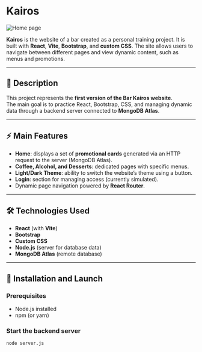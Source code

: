 # Kairos

![Home page](Front-end_Kairos/Screenshot.png)

**Kairos** is the website of a bar created as a personal training project. It is built with **React**, **Vite**, **Bootstrap**, and **custom CSS**. The site allows users to navigate between different pages and view dynamic content, such as menus and promotions.

---

## 📝 Description

This project represents the **first version of the Bar Kairos website**.  
The main goal is to practice React, Bootstrap, CSS, and managing dynamic data through a backend server connected to **MongoDB Atlas**.

---

## ⚡ Main Features

- **Home**: displays a set of **promotional cards** generated via an HTTP request to the server (MongoDB Atlas).
- **Coffee, Alcohol, and Desserts**: dedicated pages with specific menus.
- **Light/Dark Theme**: ability to switch the website’s theme using a button.
- **Login**: section for managing access (currently simulated).
- Dynamic page navigation powered by **React Router**.

---

## 🛠 Technologies Used

- **React** (with **Vite**)
- **Bootstrap**
- **Custom CSS**
- **Node.js** (server for database data)
- **MongoDB Atlas** (remote database)

---

## 🚀 Installation and Launch

### Prerequisites

- Node.js installed
- npm (or yarn)

### Start the backend server

```bash
node server.js
```
